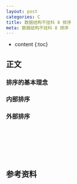```yaml
---
layout: post
categories: C
title: 数据结构不挂科 8 排序
meta: 数据结构不挂科 8 排序
---
```

* content
{:toc}

## 正文

### 排序的基本理念


### 内部排序


### 外部排序





<br/><br/><br/><br/><br/>
## 参考资料


